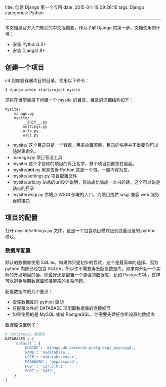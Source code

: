 title: 创建 Django 第一个应用
date: 2015-04-16 09:26:16
tags: Django
categories: Python

---
本文档是官方入门教程的中文版摘要，作为了解 Django 的第一步。文档使用的环境：

- 安装 Python3.2+
- 安装 Django1.8+

## 创建一个项目
cd 到你要存储项目的目录，使用以下命令：
```python
$ django-admin startproject mysite
```
这将在当前目录下创建一个 mysite 的目录，目录的详细结构如下：
```
mysite/
    manage.py
    mysite/
        __init__.py
        settings.py
        urls.py
        wsgi.py
```

- mysite/ 这个目录只是一个容器，用来放置项目，目录的名字并不重要你可以随时重命名。
- manage.py 项目管理工具
- mysite/ 这个才是你的项目的真正名字，整个项目包都放在里面。
- mysite/__init__.py 用来告诉 Python 这是一个包，一般内容为空。
- mysite/settings.py 项目配置文件
- mysite/urls.py 站点的url设计说明，将站点比喻成一本书的话，这个可以说是站点的目录
- mysite/wsgi.py 你站点 WSGI 部署的入口，为项目提供 wsgi 兼容 web 服务器的接口

## 项目的配置
打开 mysite/settings.py 文件，这是一个包含项目模块级别变量设置的 python 模块。
### 数据库配置
默认的数据库使用 SQLite。如果你只是初步的尝试，这个是最简单的选择。因为 python 内部已经包含 SQLite，所以你不需要再去配置数据库。如果你开始一个实际的开发项目的话，你最好还是配置一个更强的数据库，比如 PostgreSQL，这样可以避免后期数据库切换带来的复杂问题。

配置数据库的几个要点：

- 安装数据库的 python 驱动
- 在配置文件的 DATABASE 项配置数据库的连接细节
- 如果使用的是 MySQL 或者 PostgreSQL，你需要先建好你所设置的数据库

数据库设置例子：

```python
# PostgreSQL 数据库
DATABASES = {
    'default': {
        'ENGINE': 'django.db.backends.postgresql_psycopg2',
        'NAME': 'mydatabase',
        'USER': 'mydatabaseuser',
        'PASSWORD': 'mypassword',
        'HOST': '127.0.0.1',
        'PORT': '5432',
    }
}
```
